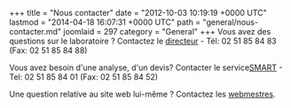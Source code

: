 +++
title = "Nous contacter"
date = "2012-10-03 10:19:19 +0000 UTC"
lastmod = "2014-04-18 16:07:31 +0000 UTC"
path = "general/nous-contacter.md"
joomlaid = 297
category = "General"
+++
Vous avez des questions sur le laboratoire ? Contactez le [directeur](mailto:direction@subatech.in2p3.fr) - Tél: 02 51 85 84 83 (Fax: 02 51 85 84 88)

Vous avez besoin d'une analyse, d'un devis? Contacter le service[SMART](mailto:smartcontact@subatech.in2p3.fr) - Tel: 02 51 85 84 01 (Fax: 02 51 85 84 52)

Une question relative au site web lui-même ? Contactez les [webmestres](mailto:webmaster@subatech.in2p3.fr).
